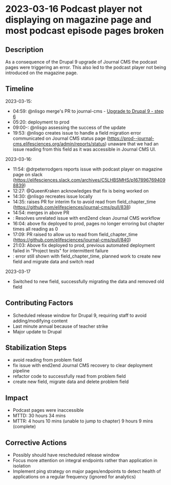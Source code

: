 # 2023-03-16 Podcast player not displaying on magazine page and most podcast episode pages broken

## Description

As a consequence of the Drupal 9 upgrade of Journal CMS the podcast pages were triggering an error. This also led to the podcast player not being introduced on the magazine page.

## Timeline

2023-03-15:

* 04:59: @nlisgo merge's PR to journal-cms - [Upgrade to Drupal 9 - step 6](https://github.com/elifesciences/journal-cms/pull/807)
* 05:20: deployment to prod
* 09:00-: @nlisgo assessing the success of the update
* 19:53: @nlisgo creates issue to handle a field migration error communicated on Journal CMS status page (https://prod--journal-cms.elifesciences.org/admin/reports/status) unaware that we had an issue reading from this field as it was accessible in Journal CMS UI.

2023-03-16:

* 11:54: @drpeterrodgers reports issue with podcast player on magazine page on slack (https://elifesciences.slack.com/archives/C5LHBSMHS/p1678967694098839)
* 12:27: @QueenKraken acknowledges that fix is being worked on
* 14:30: @nlisgo recreates issue locally
* 14:35: raises PR for interim fix to avoid read from field_chapter_time (https://github.com/elifesciences/journal-cms/pull/838)
* 14:54: merges in above PR
* : Resolves unrelated issue with end2end clean Journal CMS workflow
* 16:04: above fix deployed to prod, pages no longer erroring but chapter times all reading as 0
* 17:09: PR raised to allow us to read from field_chapter_time (https://github.com/elifesciences/journal-cms/pull/840)
* 21:03: Above fix deployed to prod, previous automated deployment failed in "Project tests" for intermittent failure
* : error still shown with field_chapter_time, planned work to create new field and migrate data and switch read

2023-03-17

* Switched to new field, successfully migrating the data and removed old field

## Contributing Factors

* Scheduled release window for Drupal 9, requiring staff to avoid adding/modifying content
* Last minute annual because of teacher strike
* Major update to Drupal

## Stabilization Steps

* avoid reading from problem field
* fix issue with end2end Journal CMS recovery to clear deployment pipeline
* refactor code to successfully read from problem field
* create new field, migrate data and delete problem field

## Impact

* Podcast pages were inaccessible
* MTTD: 30 hours 34 mins
* MTTR: 4 hours 10 mins (unable to jump to chapter) 9 hours 9 mins (complete)

## Corrective Actions

* Possibly should have rescheduled release window
* Focus more attention on integral endpoints rather than application in isolation
* Implement ping strategy on major pages/endpoints to detect health of applications on a regular frequency (ignored for analytics)
